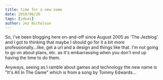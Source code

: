 ```yaml
---
title: time for a new name
date: 2010/06/20
tags: [ideas]
author: Jez Nicholson
---
```

So, i've been blogging here on-and-off since August 2005 as 'The Jezblog' and I got to thinking that maybe I should go for it a bit more professionally...like, get a url and a design and things like that. I'm not going to go on about plans, etc. as it's embarrassing when you don't end up having the time to do them.

Anyways, seeing as I ramble about games and technology the new name is "It's All In The Game" which is from a song by Tommy Edwards...